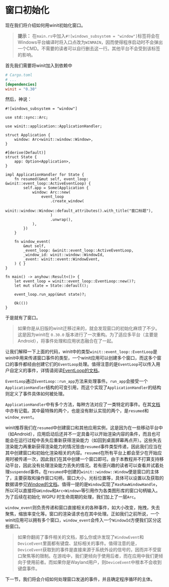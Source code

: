 # 窗口初始化

现在我们将介绍如何用winit初始化窗口。

> **提示：** 在`main.rs`中加入`#![windows_subsystem = "window"]`标签将会在Windows平台编译时将入口点改为`WINMAIN`，因而使得程序启动时不会弹出一个CMD。不需要的读者可以自行删去这一行。其他平台不会受到该标签的影响。

首先我们需要将winit加入到依赖中

```toml
# Cargo.toml
# ...
[dependencies]
winit = "0.30"
```

然后，神说：

```rust,no_run
#![windows_subsystem = "window"]

use std::sync::Arc;

use winit::application::ApplicationHandler;

struct Application {
    window: Arc<winit::window::Window>,
}

#[derive(Default)]
struct State {
    app: Option<Application>,
}

impl ApplicationHandler for State {
    fn resumed(&mut self, event_loop: &winit::event_loop::ActiveEventLoop) {
        self.app = Some(Application {
            window: Arc::new(
                event_loop
                    .create_window(
                        winit::window::Window::default_attributes().with_title("窗口标题"),
                    )
                    .unwrap(),
            ),
        })
    }

    fn window_event(
        &mut self,
        _event_loop: &winit::event_loop::ActiveEventLoop,
        _window_id: winit::window::WindowId,
        _event: winit::event::WindowEvent,
    ) { }
}

fn main() -> anyhow::Result<()> {
    let event_loop = winit::event_loop::EventLoop::new()?;
    let mut state = State::default();

    event_loop.run_app(&mut state)?;

    Ok(())
}
```

于是就有了窗口。

> 如果你是从旧版的winit迁移过来的，就会发现窗口的初始化麻烦了不少。这是因为winit在 `0.30.0` 版本进行了一次重构。为了适应多平台（主要是Android），将事件处理和应用状态融合在了一起。

让我们解释一下上面的代码，winit中的类型`winit::event_loop::EventLoop`是winit中用来传递窗口事件的类型，一个winit应用可以创建多个窗口，而这多个窗口的事件都经由创建它们的`EventLoop`处理。值得注意的是`EventLoop`可以传入用户自定义的事件，详情请阅读[EventLoop的文档](https://docs.rs/winit/latest/winit/event_loop/struct.EventLoop.html)。

`EventLoop`通过`EventLoop::run_app`方法来处理事件。`run_app`会接受一个`ApplicationHandler`结构的可变引用，而这个实现了`ApplicationHandler`的结构则定义了事件具体如何被处理。

`ApplicationHandler`中有多个方法，每种方法对应了一类特定的事件。在其[文档](https://docs.rs/winit/latest/winit/application/trait.ApplicationHandler.html)中亦有记载。其中最特殊的两个，也是没有默认实现的两个，是`resumed`和`window_event`。

winit推荐我们在`resumed`中创建窗口和其他应用实例，这是因为在一些移动平台中（如Android），应用启动后还并不一定具备可以开始渲染内容的条件，而且也可能会在运行过程中丢失后重新获得渲染能力（如回到桌面屏幕再点开）。这些失去渲染能力再重新获得渲染能力的情况皆由`resumed`事件类型传递，因此我们应当在其中创建窗口和初始化渲染相关的内容。`resumed`在所有平台上都会至少在开始应用时被传递一次，因此我们在其中创建一个窗口即可。由于本教程并不打算支持移动平台，因此没有处理渲染能力丢失的情况。若有感兴趣的读者可以查看并试着处理`suspended`事件。在`resumed`中创建的`winit::window::Window`便是窗口的主体了，主要获取和操作窗口句柄，窗口大小，光标位置等，具体可以设置以及获取的数据请参见[Window的文档](https://docs.rs/winit/latest/winit/window/struct.Window.html)。值得一提的是`Window`实现了`HasRawWindowHandle`，所以可以直接将`&Window`和`Arc<Window>`等引用作为各类图形库的窗口句柄输入。为了后续在初始化 WGPU 时生命周期的处理，我们加上了一层`Arc`。

`window_event`则负责传递和窗口直接相关的各种事件，如大小改变，拖拽，失去聚焦，缩放率变化等。窗口的渲染请求也在其中处理。正如我们之前所说，一个winit应用可以拥有多个窗口，`window_event`会传入一个`WindowId`方便我们区分这些窗口。

> 如果你翻阅了事件相关的文档，那么你或许发现了`WindowEvent`和`DeviceEvent`里面都有键盘、鼠标相关的事件。值得注意的是，`DeviceEvent`获取到的事件是直接来源于系统外设的信号的，因而并不受窗口聚焦等的限制。在游戏中，我们更倾向于使用后者，而在应用中我们更倾向于使用前者。而如果你是Wayland用户，则`DeviceEvent`中根本不会收到键盘事件。

下一节，我们将会介绍如何处理窗口发送的事件，并且确定程序循环的主体。
